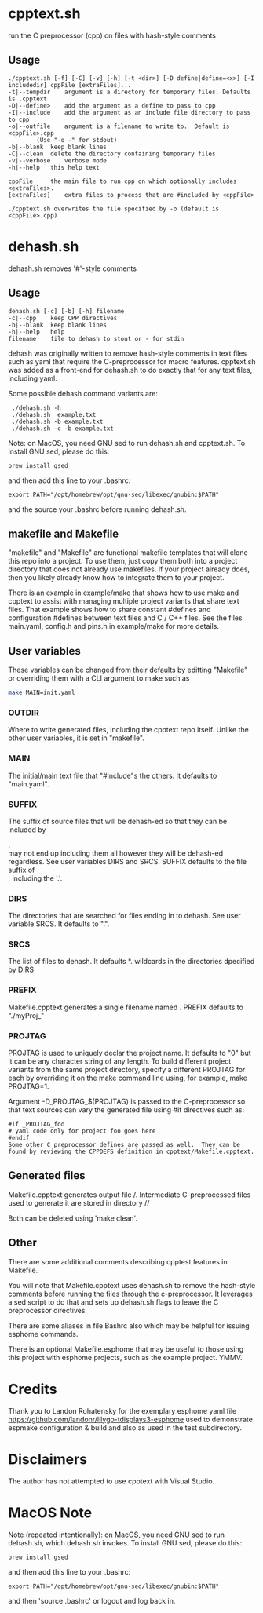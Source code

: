 # cpptext.sh 

run the C preprocessor (cpp) on files with hash-style comments

## Usage
```
./cpptext.sh [-f] [-C] [-v] [-h] [-t <dir>] [-D define|define=<x>] [-I includedir] cppFile [extraFiles]...
-t|--tempdir	argument is a directory for temporary files. Defaults is .cpptext
-D|--define>	add the argument as a define to pass to cpp
-I|--include	add the argument as an include file directory to pass to cpp
-o|--outfile	argument is a filename to write to.  Default is <cppFile>.cpp 
		(Use "-o -" for stdout)
-b|--blank	keep blank lines
-C|--clean	delete the directory containing temporary files
-v|--verbose	verbose mode
-h|--help	this help text

cppFile		the main file to run cpp on which optionally includes <extraFiles>.
[extraFiles]	extra files to process that are #included by <cppFile>

./cpptext.sh overwrites the file specified by -o (default is <cppFile>.cpp)
```

# dehash.sh
dehash.sh removes '#'-style comments

## Usage
```
dehash.sh [-c] [-b] [-h] filename
-c|--cpp	keep CPP directives
-b|--blank	keep blank lines
-h|--help	help
filename	file to dehash to stout or - for stdin
```

dehash was originally written to remove hash-style comments in text files
such as yaml that require the C-preprocessor for macro features. cpptext.sh
was added as a front-end for dehash.sh to do exactly that for any text files,
including yaml.

Some possible dehash command variants are:
```
 ./dehash.sh -h
 ./dehash.sh  example.txt
 ./dehash.sh -b example.txt
 ./dehash.sh -c -b example.txt
```

Note: on MacOS, you need GNU sed to run dehash.sh and cpptext.sh. To install GNU sed, please do this:
```
brew install gsed
```
and then add this line to your .bashrc:
```
export PATH="/opt/homebrew/opt/gnu-sed/libexec/gnubin:$PATH"
```
and the source your .bashrc before running dehash.sh.

## makefile and Makefile

"makefile" and "Makefile" are functional makefile templates that will clone
this repo into a project.
To use them, just copy them both into a project directory that does not
already use makefiles.  If your project already does, then you likely
already know how to integrate them to your project.

There is an example in example/make that shows how to use make and cpptext
to assist with managing multiple project variants that share text files.
That example shows how to share constant #defines and configuration
#defines between text files and C / C++ files. See the files main.yaml,
config.h and pins.h in example/make for more details.

## User variables

These variables can be changed from their defaults by editting
"Makefile" or overriding them with a CLI argument to make such as
```bash
make MAIN=init.yaml
```

### OUTDIR

Where to write generated files, including the cpptext repo itself.
Unlike the other user variables, it is set in "makefile".

### MAIN

The initial/main text file that "#include"s the others. It defaults
to "main.yaml".

### SUFFIX

The suffix of source files that will be dehash-ed so that they can be
included by <MAIN>.  <MAIN> may not end up including them all however they
will be dehash-ed regardless.  See user variables DIRS and SRCS. SUFFIX
defaults to the file suffix of <MAIN>, including the '.'.

### DIRS

The directories that are searched for files ending in <SUFFIX> to dehash. 
See user variable SRCS. It defaults to ".".

### SRCS

The list of files to dehash.  It defaults *.<SUFFIX> wildcards in
the directories dpecified by DIRS

### PREFIX

Makefile.cpptext generates a single filename named <PREFIX><PROJTAG>.
PREFIX defaults to "./myProj_"

### PROJTAG

PROJTAG is used to uniquely declar the project name. It defaults to "0"
but it can be any character string of any length. To build different
project variants from the same project directory, specify a different
PROJTAG for each by overriding it on the make command line using, for
example, make PROJTAG=1.

Argument -D_PROJTAG_$(PROJTAG) is passed to the C-preprocessor so that
text sources can vary the generated file using #if directives such as:
```code
#if _PROJTAG_foo
# yaml code only for project foo goes here
#endif
Some other C preprocessor defines are passed as well.  They can be
found by reviewing the CPPDEFS definition in cpptext/Makefile.cpptext.
```

## Generated files
Makefile.cpptext generates output file <OUTDIR>/<PREFIX><PROJTAG>.<SUFFIX>
Intermediate C-preprocessed files used to generate it are stored in
directory <OUTDIR>/<PREFIX><PROJTAG>/

Both can be deleted using 'make clean'.

## Other

There are some additional comments describing cpptest features in
Makefile.

You will note that Makefile.cpptext uses dehash.sh to remove the
hash-style comments before running the files through the c-preprocessor.
It leverages a sed script to do that and sets up dehash.sh flags 
to leave the C preprocessor directives.

There are some aliases in file Bashrc also which may be helpful for
issuing esphome commands.

There is an optional Makefile.esphome that may be useful to those
using this project with esphome projects, such as the example project.
YMMV.

# Credits

Thank you to Landon Rohatensky for the exemplary esphome yaml file
https://github.com/landonr/lilygo-tdisplays3-esphome used to demonstrate
espmake configuration & build and also as used in the test subdirectory.

# Disclaimers

The author has not attempted to use cpptext with Visual Studio.

# MacOS Note

Note (repeated intentionally): on MacOS, you need GNU sed to run dehash.sh,
which dehash.sh invokes. To install GNU sed, please do this:
```
brew install gsed
```
and then add this line to your .bashrc:
```
export PATH="/opt/homebrew/opt/gnu-sed/libexec/gnubin:$PATH"
```
and then 'source .bashrc' or logout and log back in.

